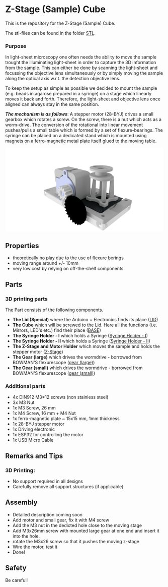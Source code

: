 # Z-Stage (Sample) Cube
This is the repository for the Z-Stage (Sample) Cube. 

The stl-files can be found in the folder [STL](./STL).

### Purpose
In light-sheet microscopy one often needs the ability to move the sample trought the illuminating light-sheet in order to capture the 3D information from the sample. This can either be done by scanning the light-sheet and focussing the objective lens simultaneously or by simply moving the sample along the optical axis w.r.t. the detection objective lens. 

To keep the setup as simple as possible we decided to mount the sample (e.g. beads in agarose prepared in a syringe) on a stage which linearly moves it back and forth. Therefore, the light-sheet and objective lens once aligned can always stay in the same position. 

***The mechanism is as follows***: A stepper motor (28-BYJ) drives a small gearbox which rotates a screw. On the screw, there is a nut which acts as a worm-drive. The conversion of the rotational into linear movement pushes/pulls a small table which is formed by a set of flexure-bearings. The syringe can be placed on a dedicated stand which is mounted using magnets on a ferro-magnetic metal plate itself glued to the moving table. 

![](./IMAGES/Assembly_XY_Translator_Lightsheet.png)

## Properties
* theoretically no play due to the use of flexure berings
* moving range around +/- 10mm
* very low cost by relying on off-the-shelf components 

## Parts

### 3D printing parts 
The Part consists of the following components. 

* **The Lid (Special)** where the Arduino + Electronics finds its place ([LID](./STL/Assembly_XY_Translator_Lightsheet_10_Lid_el_2x_v0_X_translator_1.stl))
* **The Cube** which will be screwed to the Lid. Here all the functions (i.e. Mirrors, LED's etc.) find their place ([BASE](./STL/Assembly_Cube_Mirror_Tilt_10_Cube_v0_2.stl))
* **The Syringe Holder - I** which holds a Syringe ([Syringe Holder - I](./STL/Assembly_XY_Translator_Lightsheet_00_Syringe_holder_lid_8.stl))
* **The Syringe Holder - II** which holds a Syringe ([Syringe Holder - II](./STL/Assembly_XY_Translator_Lightsheet_10_Syringe_holder_7.stl))
* **The Z-Stage and Motor Holder** which moves the sample and holds the stepper motor ([Z-Stage](./STL/Assembly_XY_Translator_Lightsheet_00_X_Translator_Lightsheet_v3_5.stl))
* **The Gear (large)** which drives the wormdrive - borrowed from BOWMAN'S flexurescope ([gear (large)](./STL/Assembly_XY_Translator_Lightsheet_large_gear_4.stl))
* **The Gear (small)** which drives the wormdrive - borrowed from BOWMAN'S flexurescope ([gear (small)](./STL/Assembly_XY_Translator_Lightsheet_large_gear_4.stl))

### Additional parts 
* 4x DIN912 M3*12 screws (non stainless steel)
* 3x M3 Nut 
* 1x M3 Screw, 26 mm
* 1x M4 Screw, 16 mm + M4 Nut
* 1x ferro-magnetic plate ~ 15x15 mm, 1mm thickness
* 1x 28-BYJ stepper motor
* 1x Driving electronic
* 1x ESP32 for controlling the motor
* 1x USB Micro Cable 



## Remarks and Tips 
### 3D Printing:
* No support required in all designs 
* Carefully remove all support structures (if applicable)

## Assembly
* Detailed description coming soon
* Add motor and small gear, fix it with M4 screw
* Add the M3 nut in the dedicted hole close to the moving stage
* Add M3x26mm screw with mounted large gear at one end and insert it into the hole. 
* rotate the M3x26 screw so that it pushes the moving z-stage
* Wire the motor, test it
* Done!


## Safety
Be careful!
